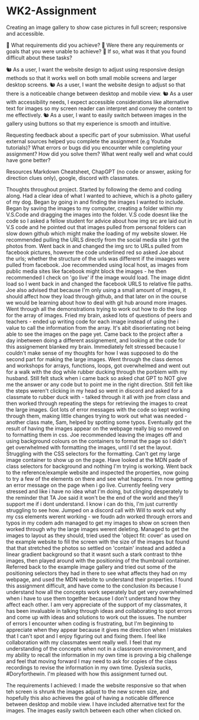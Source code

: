# WK2-Assignment

Creating an image gallery to show case pictures in full screen; responsive and accessible.

🎯 What requirements did you achieve?
🎯 Were there any requirements or goals that you were unable to achieve?
🎯 If so, what was it that you found difficult about these tasks?

🐿️ As a user, I want the website design to adjust using responsive design methods so that it works well on both small mobile screens and larger desktop screens.
🐿️ As a user, I want the website design to adjust so that there is a noticeable change between desktop and mobile view.
🐿️ As a user with accessibility needs, I expect accessible considerations like alternative text for images so my screen reader can interpret and convey the content to me effectively.
🐿️ As a user, I want to easily switch between images in the gallery using buttons so that my experience is smooth and intuitive.

Requesting feedback about a specific part of your submission.
What useful external sources helped you complete the assignment (e.g Youtube tutorials)?
What errors or bugs did you encounter while completing your assignment? How did you solve them?
What went really well and what could have gone better?

Resources
Markdown Cheatsheet, ChapGPT (no code or answer, asking for direction clues only), google, discord with classmates.

Thoughts throughout project.
Started by following the demo and coding along. Had a clear idea of what I wanted to achieve, which is a photo gallery of my dog. Began by going in and finding the images I wanted to include. Began by saving the images to my computer, creating a folder within my V.S.Code and dragging the images into the folder. V.S code doesnt like the code so I asked a fellow student for advice about how img src are laid out in V.S code and he pointed out that images pulled from personal folders can slow down github which might make the loading of my website slower. He recommended pulling the URLS directly from the social media site I got the photos from.
Went back in and changed the img src to URLs pulled from facebook pictures, however the code underlined red so asked Joe about the urls; whether the structure of the urls was different if the imaages were pulled from facebook. Joe recommended using local host, as images from public media sites like facebook might block the images - he then recommended I check on 'go live' if the image would load. The image didnt load so I went back in and changed the facebook URLS to relative file paths. Joe also advised that because I'm only using a small amount of images, it should affect how they load through github, and that later on in the course we would be learning about how to deal with git hub around more images.
Went through all the demonstrations trying to work out how to do the loop for the array of images. Fried my brain, asked lots of questions of peers and teachers - ended up writing code for each image instead of using the i value to call the information from the array. It's abit disorientating not being able to see the images on the page yet.
Came back to the project after a day inbetween doing a different assignement, and looking at the code for this assignement blanked my brain. Immediately felt stressed because I couldn't make sense of my thoughts for how I was supposed to do the second part for making the large images. Went through the class demos and workshops for arrays, functions, loops, got overwhelmed and went out for a walk with the dog while rubber ducking through the porblem with my husband. Still felt stuck when i came back so asked chat GPT to NOT give me the answer or any code but to point me in the right direction. Still felt like the steps weren't clicking in my head so went in discord and asked for a classmate to rubber duck with - talked through it all with joe from class and then worked through repeating the steps for retrieving the images to creat the large images. Got lots of error messages with the code so kept working through them, making little changes trying to work out what was needed - another class mate, Sam, helped by spotting some typos. Eventually got the result of having the images appear on the webpage really big so moved on to formatting them in css.
Joe recommended leaving the images off and using background colours on the containers to format the page so I didn't get overwhelmed with formatting the images, until I'd set the layout.
Struggling with the CSS selectors for the formatting. Can't get my large image container to show up on the page. Have looked at the MDN pade of class selectors for background and nothing I'm trying is working. Went back to the reference/example website and inspected the properties, now going to try a few of the elements on there and see what happens.
I'm now getting an error message on the page when i go live. Currently feeling very stressed and like i have no idea what I'm doing, but clinging desperately to the reminder that TA Joe said it won't be the end of the world and they'll support me if i dont understand. I know i can do this, I'm just currently struggling to see how.
Jumped on a discord call with Will to work out why my css elements werent working - we foudn adn worked through errors and typos in my codem adn managed to get my images to show on screen then worked through why the large images werent deleting.
Managed to get the images to layout as they should, tried used the 'object fit: cover' as used on the example website to fill the screen with the size of the images but found that that stretched the photos so settled on 'contain' instead and added a linear gradient background so that it wasnt such a stark contrast to thhe images, then played around with the positioning of the thumbnail container.
Referred back to the example image gallery and tried out some of the positioning selectors they had in there to see what affects they had on my webpage, and used the MDN website to understand their properties. I found this assignment difficult, and have come to the conclusion its because I understand how all the concepts work seperately but get very overwhelmed when i have to use them together because I don't understand how they affect each other.
I am very appreciate of the support of my classmates, it has been invaluable in talking through ideas and collaborating to spot errors and come up with ideas and solutions to work out the issues. The number of errors I encounter when coding is frustrating, but I'm beginning to appreciate when they appear because it gives me direction when I mistakes that I can't spot and I enjoy figuring out and fixing them.
I feel like collaboration with my classmates went really well. I feel that my understanding of the concepts when not in a classroom environment, and my ability to recall the information in my own time is proving a big challenge and feel that moving forward I may need to ask for copies of the class recordings to revise the information in my own time. Dyslexia sucks, #Doryforthewin. I'm pleased with how this assignment turned out.

The requirements I achieved:
I made the website responsive so that when teh screen is shrunk the images adjust to the new screen size, and hopefully this also achieves the goal of having a noticable difference between desktop and mobile view.
I have included alternative text for the images.
The images easily switch between each other when clicked on.
